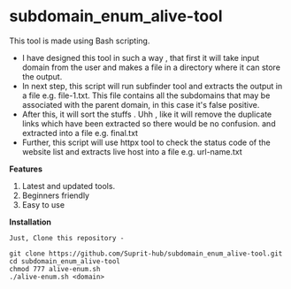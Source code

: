 # subdomain_enum_alive-tool
This tool is made using Bash scripting.
- I have designed this tool in such a way , that first it will take input domain from the user and makes a file in a directory where it can store the output.
- In next step, this script will run subfinder tool and extracts the output in a file e.g. file-1.txt. This file contains all the subdomains that may be associated with the parent domain, in this case it's false positive.
- After this, it will sort the stuffs . Uhh , like it will remove the duplicate links which have been extracted so there would be no confusion. and extracted into a file e.g. final.txt
- Further, this script will use httpx tool to check the status code of the website list and extracts live host into a file e.g. url-name.txt 

**Features**
1) Latest and updated tools.
2) Beginners friendly
3) Easy to use

**Installation**
```
Just, Clone this repository -

git clone https://github.com/Suprit-hub/subdomain_enum_alive-tool.git
cd subdomain_enum_alive-tool
chmod 777 alive-enum.sh
./alive-enum.sh <domain>

```
